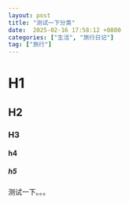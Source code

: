 ```yaml
---
layout: post
title: "测试一下分类"
date:  2025-02-16 17:58:12 +0800
categories: ["生活", "旅行日记"]
tag: ["旅行"]
---
```


# H1

## H2

### H3

#### h4

##### h5

测试一下。。。